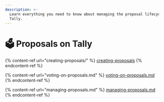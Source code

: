 ```yaml
---
description: >-
  Learn everything you need to know about managing the proposal lifecycle on
  Tally.
---
```


# 🗳 Proposals on Tally

{% content-ref url="creating-proposals/" %}
[creating-proposals](creating-proposals/)
{% endcontent-ref %}

{% content-ref url="voting-on-proposals.md" %}
[voting-on-proposals.md](voting-on-proposals.md)
{% endcontent-ref %}

{% content-ref url="managing-proposals.md" %}
[managing-proposals.md](managing-proposals.md)
{% endcontent-ref %}
